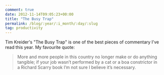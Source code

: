 ```yaml
---
comment: true
date: 2012-11-14T09:05:23+00:00
title: "The Busy Trap"
permalink: /blog/:year/:i_month/:day/:slug
tag: productivity
---
```

Tim Kreider's "The Busy Trap" is one of the best pieces of commentary I've read this year. My favourite quote:

> More and more people in this country no longer make or do anything tangible; if your job wasn’t performed by a cat or a boa constrictor in a Richard Scarry book I’m not sure I believe it’s necessary.
